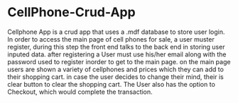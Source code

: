 # CellPhone-Crud-App

Cellphone App is a crud app that uses a .mdf database to store user login.
In order to access the main page of cell phones for sale, a user muster register, during this step the front end talks to the back end in storing user inputed data.
after registering a User must use his/her email along with the password used to register inorder to get to the main page.
on the main page users are shown a variety of cellphones and prices which they can add to their shopping cart.
in case the user decides to change their mind, their is clear button to clear the shopping cart.
The User also has the option to Checkout, which would complete the transaction.
